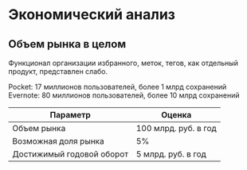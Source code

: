 # Экономический анализ

## Объем рынка в целом

Функционал организации избранного, меток, тегов, как отдельный продукт, представлен слабо.

Pocket: 17 миллионов пользователей, более 1 млрд сохранений
Evernote: 80 миллионов пользователей, более 10 млрд сохранений

| Параметр                  | Оценка               |
|---------------------------|----------------------|
| Объем рынка               | 100 млрд. руб. в год |
| Возможная доля рынка      | 5%                   |
| Достижимый годовой оборот | 5 млрд. руб. в год   |

